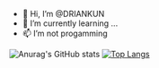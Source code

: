 - 👋 Hi, I’m @DRIANKUN
- 🌱 I’m currently learning ...
- 📫 I’m not progamming


<!---
DRIANKUN/DRIANKUN is a ✨ special ✨ repository because its `README.md` (this file) appears on your GitHub profile.
You can click the Preview link to take a look at your changes.
--->


![Anurag's GitHub stats](https://github-readme-stats.vercel.app/api?username=DRIANKUN&show_icons=true&theme=radical)
[![Top Langs](https://github-readme-stats.vercel.app/api/top-langs/?username=DRIANKUN&hide=javascript,html)](https://github.com/anuraghazra/github-readme-stats)

